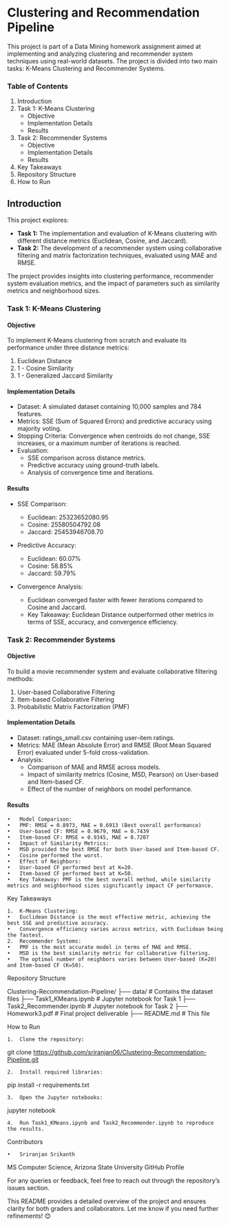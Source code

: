# **Clustering and Recommendation Pipeline**

This project is part of a Data Mining homework assignment aimed at implementing and analyzing clustering and recommender system techniques using real-world datasets. The project is divided into two main tasks: K-Means Clustering and Recommender Systems.

### Table of Contents

1.	Introduction
2.	Task 1: K-Means Clustering
    - Objective
    - Implementation Details
    - Results
3.	Task 2: Recommender Systems
    - Objective
    - Implementation Details
    - Results
4.	Key Takeaways
5.	Repository Structure
6.	How to Run

## **Introduction**

This project explores:
- **Task 1:** The implementation and evaluation of K-Means clustering with different distance metrics (Euclidean, Cosine, and Jaccard).
- **Task 2:** The development of a recommender system using collaborative filtering and matrix factorization techniques, evaluated using MAE and RMSE.

The project provides insights into clustering performance, recommender system evaluation metrics, and the impact of parameters such as similarity metrics and neighborhood sizes.

### **Task 1: K-Means Clustering**

#### **Objective**

To implement K-Means clustering from scratch and evaluate its performance under three distance metrics:
1.	Euclidean Distance
2.	1 - Cosine Similarity
3.	1 - Generalized Jaccard Similarity

#### **Implementation Details**
- Dataset: A simulated dataset containing 10,000 samples and 784 features.
- Metrics: SSE (Sum of Squared Errors) and predictive accuracy using majority voting.
- Stopping Criteria: Convergence when centroids do not change, SSE increases, or a maximum number of iterations is reached.
- Evaluation:
    - SSE comparison across distance metrics.
	- Predictive accuracy using ground-truth labels.
	- Analysis of convergence time and iterations.

#### **Results**

- SSE Comparison:
    - Euclidean: 25323652080.95
	- Cosine: 25580504792.08
	- Jaccard: 25453946708.70

- Predictive Accuracy:
	- Euclidean: 60.07%
	- Cosine: 58.85%
	- Jaccard: 59.79%

- Convergence Analysis:
    - Euclidean converged faster with fewer iterations compared to Cosine and Jaccard.
    - Key Takeaway: Euclidean Distance outperformed other metrics in terms of SSE, accuracy, and convergence efficiency.

### **Task 2: Recommender Systems**

#### **Objective**

To build a movie recommender system and evaluate collaborative filtering methods:
1.	User-based Collaborative Filtering
2.	Item-based Collaborative Filtering
3.	Probabilistic Matrix Factorization (PMF)

#### **Implementation Details**
- Dataset: ratings_small.csv containing user-item ratings.
- Metrics: MAE (Mean Absolute Error) and RMSE (Root Mean Squared Error) evaluated under 5-fold cross-validation.
- Analysis:
    - Comparison of MAE and RMSE across models.
	- Impact of similarity metrics (Cosine, MSD, Pearson) on User-based and Item-based CF.
	- Effect of the number of neighbors on model performance.

#### **Results**

	•	Model Comparison:
	•	PMF: RMSE = 0.8973, MAE = 0.6913 (Best overall performance)
	•	User-based CF: RMSE = 0.9679, MAE = 0.7439
	•	Item-based CF: RMSE = 0.9345, MAE = 0.7207
	•	Impact of Similarity Metrics:
	•	MSD provided the best RMSE for both User-based and Item-based CF.
	•	Cosine performed the worst.
	•	Effect of Neighbors:
	•	User-based CF performed best at K=20.
	•	Item-based CF performed best at K=50.
	•	Key Takeaway: PMF is the best overall method, while similarity metrics and neighborhood sizes significantly impact CF performance.

Key Takeaways

	1.	K-Means Clustering:
	•	Euclidean Distance is the most effective metric, achieving the best SSE and predictive accuracy.
	•	Convergence efficiency varies across metrics, with Euclidean being the fastest.
	2.	Recommender Systems:
	•	PMF is the most accurate model in terms of MAE and RMSE.
	•	MSD is the best similarity metric for collaborative filtering.
	•	The optimal number of neighbors varies between User-based (K=20) and Item-based CF (K=50).

Repository Structure

Clustering-Recommendation-Pipeline/
├── data/                    # Contains the dataset files
├── Task1_KMeans.ipynb       # Jupyter notebook for Task 1
├── Task2_Recommender.ipynb  # Jupyter notebook for Task 2
├── Homework3.pdf            # Final project deliverable
├── README.md                # This file

How to Run

	1.	Clone the repository:

git clone https://github.com/sriranjan06/Clustering-Recommendation-Pipeline.git


	2.	Install required libraries:

pip install -r requirements.txt


	3.	Open the Jupyter notebooks:

jupyter notebook


	4.	Run Task1_KMeans.ipynb and Task2_Recommender.ipynb to reproduce the results.

Contributors

	•	Sriranjan Srikanth
MS Computer Science, Arizona State University
GitHub Profile

For any queries or feedback, feel free to reach out through the repository’s issues section.

This README provides a detailed overview of the project and ensures clarity for both graders and collaborators. Let me know if you need further refinements! 😊